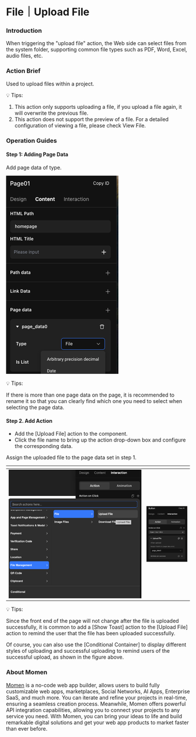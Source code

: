 # File｜Upload File

### **Introduction**

When triggering the "upload file" action, the Web side can select files from the system folder, supporting common file types such as PDF, Word, Excel, audio files, etc.

### **Action Brief**

Used to upload files within a project.

💡 Tips:

1. This action only supports uploading a file, if you upload a file again, it will overwrite the previous file.
2. This action does not support the preview of a file. For a detailed configuration of viewing a file, please check View File.

### **Operation Guides**

#### **Step 1: Adding Page Data**

Add page data of type.

![](<../../.gitbook/assets/0 (13).png>)

💡 Tips:

If there is more than one page data on the page, it is recommended to rename it so that you can clearly find which one you need to select when selecting the page data.

#### **Step 2. Add Action**

* Add the \[Upload File] action to the component.
* Click the file name to bring up the action drop-down box and configure the corresponding data.

Assign the uploaded file to the page data set in step 1.

<table data-header-hidden><thead><tr><th width="364"></th><th></th></tr></thead><tbody><tr><td><img src="../../.gitbook/assets/1 (13).png" alt="" data-size="original"></td><td><img src="../../.gitbook/assets/2 (9).png" alt="" data-size="original"></td></tr></tbody></table>

💡 Tips:

Since the front end of the page will not change after the file is uploaded successfully, it is common to add a \[Show Toast] action to the \[Upload File] action to remind the user that the file has been uploaded successfully.

Of course, you can also use the \[Conditional Container] to display different styles of uploading and successful uploading to remind users of the successful upload, as shown in the figure above.



### **About Momen​​​​​**

[Momen](https://momen.app/?channel=blog-about) is a no-code web app builder, allows users to build fully customizable web apps, marketplaces, Social Networks, AI Apps, Enterprise SaaS, and much more. You can iterate and refine your projects in real-time, ensuring a seamless creation process. Meanwhile, Momen offers powerful API integration capabilities, allowing you to connect your projects to any service you need. With Momen, you can bring your ideas to life and build remarkable digital solutions and get your web app products to market faster than ever before.​​
